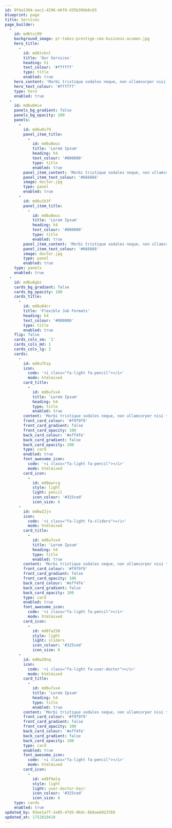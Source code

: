 ```yaml
---
id: 0f4a1304-aac1-4296-b6f8-d35b39bb8c65
blueprint: page
title: Services
page_builder:
  -
    id: md6tvj99
    background_image: pr-takes-prestige-cmo-business-acumen.jpg
    hero_title:
      -
        id: md6tvknl
        title: 'Our Services'
        heading: h1
        text_colour: '#ffffff'
        type: title
        enabled: true
    hero_content: 'Morbi tristique sodales neque, non ullamcorper nisi tincidunt vitae. Nam dictum, ligula a consequat tincidunt, tortor nulla dictum ex, eget mollis dui felis vitae felis. Phasellus lorem velit, gravida ut nibh nec, tincidunt euismod purus.'
    hero_text_colour: '#ffffff'
    type: hero
    enabled: true
  -
    id: md6u04ie
    panels_bg_gradient: false
    panels_bg_opacity: 100
    panels:
      -
        id: md6u0v79
        panel_item_title:
          -
            id: md6u0wus
            title: 'Lorem Ipsum'
            heading: h4
            text_colour: '#000000'
            type: title
            enabled: true
        panel_item_content: 'Morbi tristique sodales neque, non ullamcorper nisi tincidunt vitae. Nam dictum, ligula a consequat tincidunt, tortor nulla dictum ex, eget mollis dui felis vitae felis. Phasellus lorem velit, gravida ut nibh nec, tincidunt euismod purus.'
        panel_item_text_colour: '#666666'
        image: doctor.jpg
        type: panel
        enabled: true
      -
        id: md6u1k3f
        panel_item_title:
          -
            id: md6u0wus
            title: 'Lorem Ipsum'
            heading: h4
            text_colour: '#000000'
            type: title
            enabled: true
        panel_item_content: 'Morbi tristique sodales neque, non ullamcorper nisi tincidunt vitae. Nam dictum, ligula a consequat tincidunt, tortor nulla dictum ex, eget mollis dui felis vitae felis. Phasellus lorem velit, gravida ut nibh nec, tincidunt euismod purus.'
        panel_item_text_colour: '#666666'
        image: doctor.jpg
        type: panel
        enabled: true
    type: panels
    enabled: true
  -
    id: md6u6gbz
    cards_bg_gradient: false
    cards_bg_opacity: 100
    cards_title:
      -
        id: md6u84cr
        title: 'Flexible Job Formats'
        heading: h4
        text_colour: '#000000'
        type: title
        enabled: true
    flip: false
    cards_cols_sm: '1'
    cards_cols_md: 1
    cards_cols_lg: 3
    cards:
      -
        id: md6u7hzp
        icon:
          code: '<i class="fa-light fa-pencil"></i>'
          mode: htmlmixed
        card_title:
          -
            id: md6u7xx4
            title: 'Lorem Ipsum'
            heading: h4
            type: title
            enabled: true
        content: 'Morbi tristique sodales neque, non ullamcorper nisi tincidunt vitae. Nam dictum, ligula a consequat tincidunt, tortor nulla dictum ex, eget mollis dui felis vitae felis. Phasellus lorem velit, gravida ut nibh nec, tincidunt euismod purus.'
        front_card_colour: '#f9f9f9'
        front_card_gradient: false
        front_card_opacity: 100
        back_card_colour: '#eff4fe'
        back_card_gradient: false
        back_card_opacity: 100
        type: card
        enabled: true
        font_awesome_icon:
          code: '<i class="fa-light fa-pencil"></i>'
          mode: htmlmixed
        card_icon:
          -
            id: md8ewrcg
            style: light
            light: pencil
            icon_colour: '#325ced'
            icon_size: 6
      -
        id: md6w22jn
        icon:
          code: '<i class="fa-light fa-sliders"></i>'
          mode: htmlmixed
        card_title:
          -
            id: md6u7xx4
            title: 'Lorem Ipsum'
            heading: h4
            type: title
            enabled: true
        content: 'Morbi tristique sodales neque, non ullamcorper nisi tincidunt vitae. Nam dictum, ligula a consequat tincidunt, tortor nulla dictum ex, eget mollis dui felis vitae felis. Phasellus lorem velit, gravida ut nibh nec, tincidunt euismod purus.'
        front_card_colour: '#f9f9f9'
        front_card_gradient: false
        front_card_opacity: 100
        back_card_colour: '#eff4fe'
        back_card_gradient: false
        back_card_opacity: 100
        type: card
        enabled: true
        font_awesome_icon:
          code: '<i class="fa-light fa-pencil"></i>'
          mode: htmlmixed
        card_icon:
          -
            id: md8fa250
            style: light
            light: sliders
            icon_colour: '#325ced'
            icon_size: 6
      -
        id: md6w20nq
        icon:
          code: '<i class="fa-light fa-user-doctor"></i>'
          mode: htmlmixed
        card_title:
          -
            id: md6u7xx4
            title: 'Lorem Ipsum'
            heading: h4
            type: title
            enabled: true
        content: 'Morbi tristique sodales neque, non ullamcorper nisi tincidunt vitae. Nam dictum, ligula a consequat tincidunt, tortor nulla dictum ex, eget mollis dui felis vitae felis. Phasellus lorem velit, gravida ut nibh nec, tincidunt euismod purus.'
        front_card_colour: '#f9f9f9'
        front_card_gradient: false
        front_card_opacity: 100
        back_card_colour: '#eff4fe'
        back_card_gradient: false
        back_card_opacity: 100
        type: card
        enabled: true
        font_awesome_icon:
          code: '<i class="fa-light fa-pencil"></i>'
          mode: htmlmixed
        card_icon:
          -
            id: md8f9alq
            style: light
            light: user-doctor-hair
            icon_colour: '#325ced'
            icon_size: 6
    type: cards
    enabled: true
updated_by: 93ee1a7f-2e05-47d5-96dc-8b9aeb023769
updated_at: 1752819410
---
```


